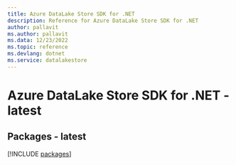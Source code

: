 ```yaml
---
title: Azure DataLake Store SDK for .NET
description: Reference for Azure DataLake Store SDK for .NET
author: pallavit
ms.author: pallavit
ms.data: 12/23/2022
ms.topic: reference
ms.devlang: dotnet
ms.service: datalakestore
---
```

# Azure DataLake Store SDK for .NET - latest
## Packages - latest
[!INCLUDE [packages](datalake-store-index.md)]